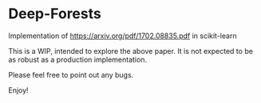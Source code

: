 # Deep-Forests
Implementation of https://arxiv.org/pdf/1702.08835.pdf in scikit-learn

This is a WIP, intended to explore the above paper. It is not expected to be as robust as a production implementation. 

Please feel free to point out any bugs.

Enjoy!

